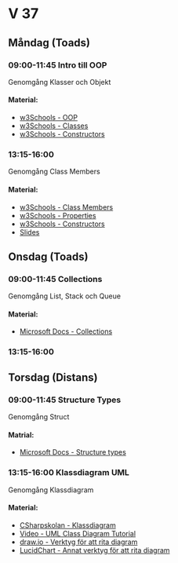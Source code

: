 # V 37
## Måndag (Toads)
### 09:00-11:45 Intro till OOP
Genomgång Klasser och Objekt
#### Material:
* [w3Schools - OOP](https://www.w3schools.com/cs/cs_oop.php)
* [w3Schools - Classes](https://www.w3schools.com/cs/cs_classes.php)
* [w3Schools - Constructors](https://www.w3schools.com/cs/cs_constructors.php)
### 13:15-16:00
Genomgång Class Members
#### Material:
* [w3Schools - Class Members](https://www.w3schools.com/cs/cs_class_members.php)
* [w3Schools - Properties](https://www.w3schools.com/cs/cs_properties.php)
* [w3Schools - Constructors](https://www.w3schools.com/cs/cs_constructors.php)
* [Slides](./Slides/Slides-V36-1.pdf)
## Onsdag (Toads)
### 09:00-11:45 Collections
Genomgång List, Stack och Queue </br>
#### Material:
* [Microsoft Docs - Collections](https://docs.microsoft.com/en-us/dotnet/csharp/programming-guide/concepts/collections)
### 13:15-16:00
## Torsdag (Distans)
### 09:00-11:45 Structure Types
Genomgång Struct
#### Matrial:
* [Microsoft Docs - Structure types](https://docs.microsoft.com/en-us/dotnet/csharp/language-reference/builtin-types/struct)
### 13:15-16:00 Klassdiagram UML
Genomgång Klassdiagram
#### Material:
* [CSharpskolan - Klassdiagram](https://csharpskolan.se/article/uml/)
* [Video - UML Class Diagram Tutorial](https://www.youtube.com/watch?v=UI6lqHOVHic&t=484s)
* [draw.io - Verktyg för att rita diagram](https://draw.io)
* [LucidChart - Annat verktyg för att rita diagram](https://www.lucidchart.com/)